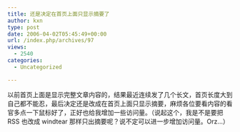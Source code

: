 ```yaml
---
title: 还是决定在首页上面只显示摘要了
author: kxn
type: post
date: 2006-04-02T05:45:49+00:00
url: /index.php/archives/97
views:
  - 2540
categories:
  - Uncategorized

---
```

以前首页上面是显示完整文章内容的，结果最近连续发了几个长文，首页长度大到自己都不能忍，最后决定还是改成在首页上面只显示摘要，麻烦各位要看内容的看官多点一下鼠标好了，正好也给我增加一些访问量。（说起这个，我是不是要把 RSS 也改成 windtear 那样只出摘要呢？说不定可以进一步增加访问量。Orz...）